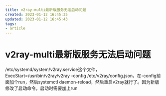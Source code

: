 ```yaml
---
title: v2ray-multi最新版服务无法启动问题
created: 2023-01-12 16:45:35
updated: 2023-01-12 16:45:43
tags: 
- article
---
```


# v2ray-multi最新版服务无法启动问题

/etc/systemd/system/v2ray.service这个文件，ExecStart=/usr/bin/v2ray/v2ray -config /etc/v2ray/config.json，在-config前面加个run，然后systemctl daemon-reload，然后重启v2ray就行了。因为新版修改了启动命令，启动时需要加上run
